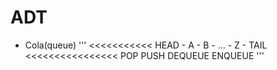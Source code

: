 # ADT
* Cola(queue)
'''
	<<<<<<<<<<< HEAD - A - B - ... - Z - TAIL <<<<<<<<<<<<<<<<
	  POP						PUSH
	  DEQUEUE					ENQUEUE 
'''
